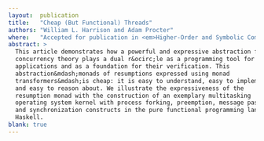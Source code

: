 ```yaml
---
layout:  publication
title:   "Cheap (But Functional) Threads"
authors: "William L. Harrison and Adam Procter"
where:   "Accepted for publication in <em>Higher-Order and Symbolic Computation</em>"
abstract: >
  This article demonstrates how a powerful and expressive abstraction from
  concurrency theory plays a dual r&ocirc;le as a programming tool for concurrent
  applications and as a foundation for their verification. This
  abstraction&mdash;monads of resumptions expressed using monad
  transformers&mdash;is cheap: it is easy to understand, easy to implement,
  and easy to reason about. We illustrate the expressiveness of the
  resumption monad with the construction of an exemplary multitasking
  operating system kernel with process forking, preemption, message passing,
  and synchronization constructs in the pure functional programming language
  Haskell.
blank: true
---
```

